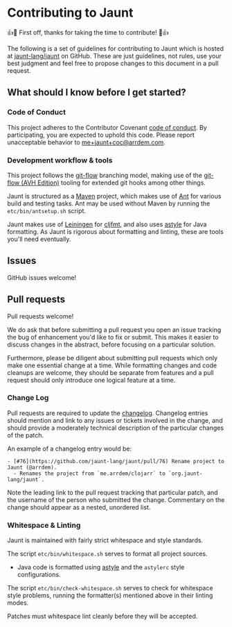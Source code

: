 # Contributing to Jaunt

:+1::tada: First off, thanks for taking the time to contribute! :tada::+1:

The following is a set of guidelines for contributing to Jaunt which is hosted at
[jaunt-lang/jaunt](https://github.com/jaunt-lang/jaunt) on GitHub.  These are just guidelines, not rules,
use your best judgment and feel free to propose changes to this document in a pull request.

## What should I know before I get started?

### Code of Conduct

This project adheres to the Contributor Covenant [code of conduct](CODE_OF_CONDUCT.md).  By
participating, you are expected to uphold this code.  Please report unacceptable behavior to
[me+jaunt+coc@arrdem.com](mailto:me+jaunt+coc@arrdem.com).

### Development workflow & tools

This project follows the [git-flow](http://nvie.com/posts/a-successful-git-branching-model/)
branching model, making use of the
[git-flow (AVH Edition)](https://github.com/petervanderdoes/gitflow-avh) tooling for extended git
hooks among other things.

Jaunt is structured as a [Maven](https://maven.apache.org/) project, which makes use of
[Ant](https://ant.apache.org) for various build and testing tasks. Ant may be used without Maven by
running the `etc/bin/antsetup.sh` script.

Jaunt makes use of [Leiningen](https://github.com/technomancy/leiningen) for
[cljfmt](https://github.com/weavejester/cljfmt), and also uses
[astyle](http://astyle.sourceforge.net) for Java formatting. As Jaunt is rigorous about formatting
and linting, these are tools you'll need eventually.

## Issues

GitHub issues welcome!

## Pull requests

Pull requests welcome!

We do ask that before submitting a pull request you open an issue tracking the bug of enhancement
you'd like to fix or submit. This makes it easier to discuss changes in the abstract, before
focusing on a particular solution.

Furthermore, please be diligent about submitting pull requests which only make one essential change
at a time. While formatting changes and code cleanups are welcome, they should be separate from
features and a pull request should only introduce one logical feature at a time.

### Change Log

Pull requests are required to update the [changelog](CHANGELOG.md). Changelog entries should mention
and link to any issues or tickets involved in the change, and should provide a moderately technical
description of the particular changes of the patch.

An example of a changelog entry would be:

```
- [#76](https://github.com/jaunt-lang/jaunt/pull/76) Rename project to Jaunt (@arrdem).
  - Renames the project from `me.arrdem/clojarr` to `org.jaunt-lang/jaunt`.
```

Note the leading link to the pull request tracking that particular patch, and the username of the
person who submitted the change. Commentary on the change should appear as a nested, unordered list.

### Whitespace & Linting

Jaunt is maintained with fairly strict whitespace and style standards.

The script `etc/bin/whitespace.sh` serves to format all project sources.
- Java code is formatted using [astyle](astyle.sourceforge.net) and the `astylerc` style
  configurations.

The script `etc/bin/check-whitespace.sh` serves to check for whitespace style problems, running the
formatter(s) mentioned above in their linting modes.

Patches must whitespace lint cleanly before they will be accepted.

